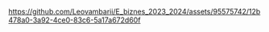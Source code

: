 https://github.com/Leovambarii/E_biznes_2023_2024/assets/95575742/12b478a0-3a92-4ce0-83c6-5a17a672d60f

